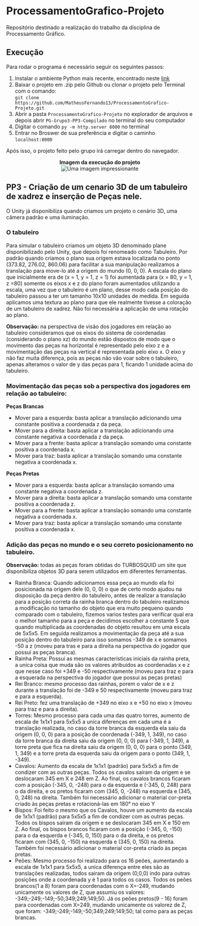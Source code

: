 # ProcessamentoGrafico-Projeto
Repositório destinado a realização do trabalho da disciplina de Processamento Gráfico.

## Execução
Para rodar o programa é necessário seguir os seguintes passos:
1. Instalar o ambiente Python mais recente, encontrado neste [link](https://www.python.org/downloads/)
2. Baixar o projeto em .zip pelo Github ou clonar o projeto pelo Terminal com o comando:<br/> ``git clone https://github.com/MatheusFernando13/ProcessamentoGrafico-Projeto.git``
3. Abrir a pasta ``ProcessamentoGrafico-Projeto`` no explorador de arquivos e depois abrir ``PG-Grupo3-PP3-Compilado`` no terminal do seu computador
4. Digitar o comando ``py -m http.server 8000`` no terminal
5. Entrar no Broswer de sua preferência e digitar o caminho ``localhost:8000``

Após isso, o projeto feito pelo grupo irá carregar dentro do navegador.
<div align="center">
  <figure>
    <figcaption><b>Imagem da execução do projeto</b></figcaption>
	<img src="https://github.com/MatheusFernando13/ProcessamentoGrafico-Projeto/blob/main/Imagens/print_projeto_execução.png" alt="Uma imagem impressionante">
</figure>
  </div>


## PP3 - Criação de um cenario 3D de um tabuleiro de xadrez e inserção de Peças nele.

O Unity já disponibiliza quando criamos um projeto o cenário 3D, uma câmera padrão e uma iluminação.

### O tabuleiro
Para simular o tabuleiro criamos um objeto 3D denominado plane disponibilizado pelo Unity, que depois foi renomeado como Tabuleiro. Por padrão quando criamos o plano sua origem estava localizada no ponto (373.82, 276.02, 860.06) para facilitar a sua manipulação realizamos a translação para move-lo até a origem do mundo (0, 0, 0). A escala do plano que inicialmente era de (x = 1, y = 1, z = 1) foi aumentada para (x = 80, y = 1, z =80) somente os eixos x e z do plano foram aumentados utilizando a escala, uma vez que o tabuleiro é um plano, desse modo cada posição do tabuleiro passou a ter um tamanho 10x10 unidades de medida. Em seguida aplicamos uma textura ao plano para que ele realmente tivesse a coloração de um tabuleiro de xadrez. Não foi necessária a aplicação de uma rotação ao plano.

**Observação:** na perspectiva de visão dos jogadores em relação ao tabuleiro consideramos que  os eixos do sistema de coordenadas (considerando o plano xz) do mundo estão dispostos de modo que o movimento das peças na horizontal é representado pelo eixo z e a movimentação das peças na vertical é representada pelo eixo x. O eixo y não faz muita diferença, pois as peças não vão voar sobre o tabuleiro, apenas alteramos o valor de y das peças para 1, ficando 1 unidade acima do tabuleiro.

### Movimentação das peças sob a perspectiva dos jogadores em relação ao tabuleiro:

**Peças Brancas**
- Mover para a esquerda: basta aplicar a translação adicionando uma constante positiva a coordenada z da peça.
- Mover para a direita: basta aplicar a translação adicionando uma constante negativa a coordenada z da peça.
- Mover para a frente: basta aplicar a translação somando uma constante positiva a coordenada x.
- Mover para traz: basta aplicar a translação somando uma constante negativa a coordenada x.

**Peças Pretas**
- Mover para a esquerda: basta aplicar a translação somando uma constante negativa a coordenada z.
- Mover para a direita: basta aplicar a translação somando uma constante positiva a coordenada z. 
- Mover para a frente: basta aplicar a translação somando uma constante negativa a coordenada x.
- Mover para traz: basta aplicar a translação somando uma constante positiva a coordenada x.  

### Adição das peças no mundo e o seu correto posicionamento no tabuleiro.
**Observação:** todas as peças foram obtidas do TURBOSQUID um site que disponibiliza objetos 3D para serem utilizados em diferentes ferramentas.

- Rainha Branca: Quando adicionamos essa peça ao mundo ela foi posicionada na origem dele (0, 0, 0) o que de certo modo ajudou na disposição da peça dentro do tabuleiro, antes de realizar a translação para a posição correta da rainha branca dentro do tabuleiro realizamos a modificação no tamanho do objeto que era muito pequeno quando comparado com o tabuleiro, fizemos varios testes para verificar qual era o melhor tamanho para a peça e decidimos escolher a constante 5 que quando multiplicada as coordenadas do objeto resultou em uma escala de 5x5x5. Em seguida realizamos a movimentação da peça até a sua posição dentro do tabuleiro para isso somamos -349 de x e somamos -50 a z (moveu para tras e para a direita na perspectiva do jogador que possui as peças branca). 
- Rainha Preta: Possui as mesmas caracteristicas iniciais da rainha preta, a unica coisa que muda são os valores atribuidos as coordenadas x e z que nesse caso foi +349 e -50 respectivamente (moveu para traz e para a esquerada na perspectiva do jogador que possui as peças pretas) 
- Rei Branco: mesmo processo das rainhas, porem o valor de x e z durante a translação foi de -349 e 50 respectivamente (moveu para traz e para a esquerda).
- Rei Preto: fez uma translação de +349 no eixo x e +50 no eixo x (moveu para traz e para a direita).
- Torres: Mesmo processo para cada uma das quatro torres, aumento de escala de 1x1x1 para 5x5x5 a unica diferenças em cada uma é a translação realizada, no caso da torre branca da esquerda ela saiu da origem (0, 0, 0) para a posição de coordenada (-349, 1, 349), no caso da torre branca da direita saiu da origem (0, 0, 0) para (-349, 1, 349), a torre preta que fica na direita saiu da origem (0, 0, 0) para o ponto (349, 1, 349) e a torre preta da esquerda saiu da origem para o ponto (349, 1, -349).
- Cavalos: Aumento da escala de 1x1x1 (padrão) para 5x5x5 a fim de condizer com as outras peças. Todos os cavalos saíram da origem e se deslocaram 345 em X e 248 em Z. Ao final, os cavalos brancos ficaram com a posição (-345, 0, -248) para o da esquerda e (-345, 0, 248) para o da direita, e os pretos ficaram com (345, 0, -248) na esquerda e (345, 0, 248) na direita. Também foi necessário adicionar o material cor-preta criado às peças pretas e rotacioná-las em 180° no eixo Y
- Bispos: Foi feito o mesmo que os Cavalos, houve um aumento da escala de 1x1x1 (padrão) para 5x5x5 a fim de condizer com as outras peças. Todos os bispos saíram da origem e se deslocaram 345 em X e 150 em Z. Ao final, os bispos brancos ficaram com a posição (-345, 0, -150) para o da esquerda e (-345, 0, 150) para o da direita, e os pretos ficaram com (345, 0, -150) na esquerda e (345, 0, 150) na direita. Também foi necessário adicionar o material cor-preta criado às peças pretas.
- Peões: Mesmo processo foi realizado para os 16 peões, aumentando a escala de 1x1x1 para 5x5x5, a unica diferença entre eles são as translações realizadas, todos sairam da origem (0,0,0) indo para outras posições onde a coordenada y é 1 para todos os casos. Todos os peões brancos(1 a 8) foram para coordenadas com o X=-249, mudando unicamente os valores de Z, que assumiu os valores: -349;-249;-149;-50;349;249;149;50. Já os peões pretos(9 - 16) foram para coordenadas com X=249, mudando unicamente os valorez de Z, que foram: -349;-249;-149;-50;349;249;149;50; tal como para as peças brancas.

